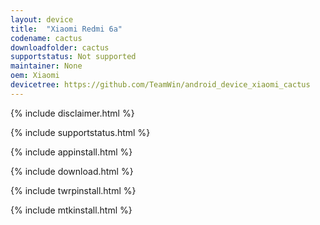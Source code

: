 ```yaml
---
layout: device
title:  "Xiaomi Redmi 6a"
codename: cactus
downloadfolder: cactus
supportstatus: Not supported
maintainer: None
oem: Xiaomi
devicetree: https://github.com/TeamWin/android_device_xiaomi_cactus
---
```


{% include disclaimer.html %}

{% include supportstatus.html %}

{% include appinstall.html %}

{% include download.html %}

{% include twrpinstall.html %}

{% include mtkinstall.html %}
